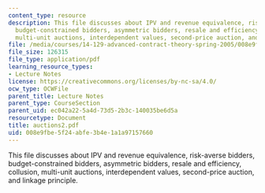 ```yaml
---
content_type: resource
description: This file discusses about IPV and revenue equivalence, risk-averse bidders,
  budget-constrained bidders, asymmetric bidders, resale and efficiency, collusion,
  multi-unit auctions, interdependent values, second-price auction, and linkage principle.
file: /media/courses/14-129-advanced-contract-theory-spring-2005/008e9fbe5f24abfe3b4e1a1a97157660_auctions2.pdf
file_size: 126315
file_type: application/pdf
learning_resource_types:
- Lecture Notes
license: https://creativecommons.org/licenses/by-nc-sa/4.0/
ocw_type: OCWFile
parent_title: Lecture Notes
parent_type: CourseSection
parent_uid: ec042a22-5a4d-73d5-2b3c-140035be6d5a
resourcetype: Document
title: auctions2.pdf
uid: 008e9fbe-5f24-abfe-3b4e-1a1a97157660
---
```

This file discusses about IPV and revenue equivalence, risk-averse bidders, budget-constrained bidders, asymmetric bidders, resale and efficiency, collusion, multi-unit auctions, interdependent values, second-price auction, and linkage principle.
